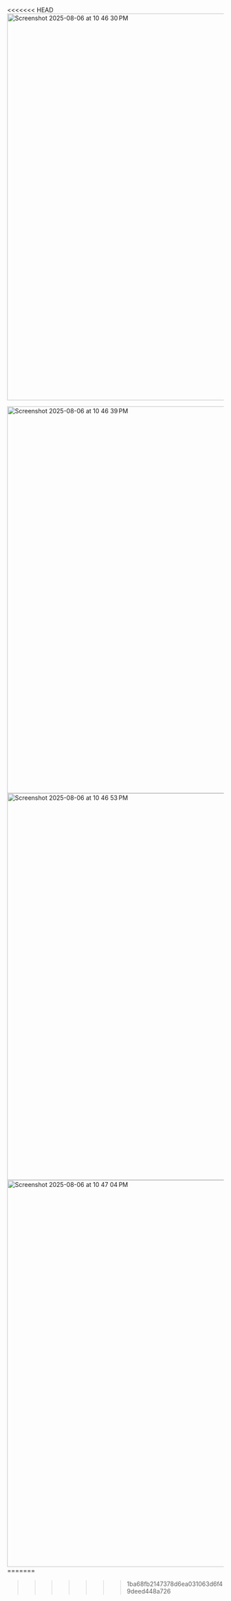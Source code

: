 <<<<<<< HEAD
<img width="1440" height="900" alt="Screenshot 2025-08-06 at 10 46 30 PM" src="https://github.com/user-attachments/assets/d7363f25-61d4-4162-bf51-b01331b02740" />

<img width="1440" height="900" alt="Screenshot 2025-08-06 at 10 46 39 PM" src="https://github.com/user-attachments/assets/3cfc5b6d-767b-4ea8-9f68-dfeacbdb98b3" />

<img width="1440" height="900" alt="Screenshot 2025-08-06 at 10 46 53 PM" src="https://github.com/user-attachments/assets/e36b965f-ec8e-42e7-a9b9-32252bb930de" />

<img width="1440" height="900" alt="Screenshot 2025-08-06 at 10 47 04 PM" src="https://github.com/user-attachments/assets/71453d5a-3d73-4fcc-a339-ad724d631cd5" />
=======

>>>>>>> 1ba68fb2147378d6ea031063d6f49deed448a726
